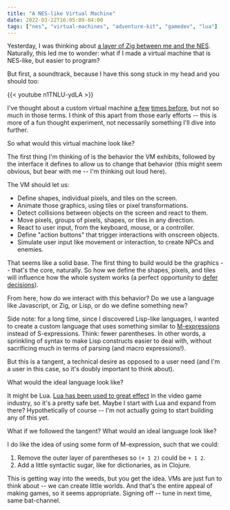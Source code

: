 ```yaml
---
title: "A NES-like Virtual Machine"
date: 2022-03-22T16:05:09-04:00
tags: ["nes", "virtual-machines", "adventure-kit", "gamedev", "lua"]
---
```


Yesterday, I was thinking about [a layer of Zig between me and the NES][1]. Naturally, this led me to wonder: what if I made a virtual machine that is NES-like, but easier to program?

But first, a soundtrack, because I have this song stuck in my head and you should too:

{{< youtube n1TNLU-ydLA >}}

I've thought about a custom virtual machine [a few][2] [times before][3], but not so much in those terms. I think of this apart from those early efforts -- this is more of a fun thought experiment, not necessarily something I'll dive into further.

So what would this virtual machine look like?

The first thing I'm thinking of is the behavior the VM exhibits, followed by the interface it defines to allow us to change that behavior (this might seem obvious, but bear with me -- I'm thinking out loud here).

The VM should let us:

- Define shapes, individual pixels, and tiles on the screen.
- Animate those graphics, using tiles or pixel transformations.
- Detect collisions between objects on the screen and react to them.
- Move pixels, groups of pixels, shapes, or tiles in any direction.
- React to user input, from the keyboard, mouse, or a controller.
- Define "action buttons" that trigger interactions with onscreen objects.
- Simulate user input like movement or interaction, to create NPCs and enemies.

That seems like a solid base. The first thing to build would be the graphics -- that's the core, naturally. So how we define the shapes, pixels, and tiles will influence how the whole system works (a perfect opportunity to [defer decisions][4]).

From here, how do we interact with this behavior? Do we use a language like Javascript, or Zig, or Lisp, or do we define something new?

Side note: for a long time, since I discovered Lisp-like languages, I wanted to create a custom language that uses something similar to [M-expressions][5] instead of S-expressions. Think: fewer parentheses. In other words, a sprinkling of syntax to make Lisp constructs easier to deal with, without sacrificing much in terms of parsing (and macro expressions!).

But this is a tangent, a technical desire as opposed to a user need (and I'm a user in this case, so it's doubly important to think about).

What would the ideal language look like?

It might be Lua. [Lua has been used to great effect][6] in the video game industry, so it's a pretty safe bet. Maybe I start with Lua and expand from there? Hypothetically of course -- I'm not actually going to start building any of this yet.

What if we followed the tangent? What would an ideal language look like?

I do like the idea of using some form of M-expression, such that we could:

1. Remove the outer layer of parentheses so `(+ 1 2)` could be `+ 1 2`.
2. Add a little syntactic sugar, like for dictionaries, as in Clojure.

This is getting way into the weeds, but you get the idea. VMs are just fun to think about -- we can create little worlds. And that's the entire appeal of making games, so it seems appropriate. Signing off -- tune in next time, same bat-channel.

[1]: /posts/zig-as-implementation-langauge
[2]: /posts/the-foxie-language-and-the-hounddog-engine
[3]: /posts/the-parts-that-make-up-a-game-dev-kit/
[4]: /posts/deferring-decisions
[5]: https://en.wikipedia.org/wiki/M-expression
[6]: /posts/i-wanna-know-what-love-is